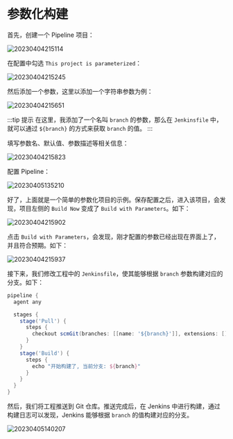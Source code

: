 # 参数化构建

首先，创建一个 Pipeline 项目：

![20230404215114](https://djfmdresources.oss-cn-hangzhou.aliyuncs.com/athena/2023-04-04/20230404215114.png)

在配置中勾选 `This project is parameterized`：

![20230404215245](https://djfmdresources.oss-cn-hangzhou.aliyuncs.com/athena/2023-04-04/20230404215245.png)

然后添加一个参数，这里以添加一个字符串参数为例：

![20230404215651](https://djfmdresources.oss-cn-hangzhou.aliyuncs.com/athena/2023-04-04/20230404215651.png)

:::tip 提示
在这里，我添加了一个名叫 `branch` 的参数，那么在 `Jenkinsfile` 中，就可以通过 `${branch}` 的方式来获取 `branch` 的值。
:::

填写参数名、默认值、参数描述等相关信息：

![20230404215823](https://djfmdresources.oss-cn-hangzhou.aliyuncs.com/athena/2023-04-04/20230404215823.png)

配置 Pipeline：

![20230405135210](https://djfmdresources.oss-cn-hangzhou.aliyuncs.com/athena/2023-04-05/20230405135210.png)

好了，上面就是一个简单的参数化项目的示例。保存配置之后，进入该项目，会发现，项目左侧的 `Build Now` 变成了 `Build with Parameters`。如下：

![20230404215902](https://djfmdresources.oss-cn-hangzhou.aliyuncs.com/athena/2023-04-04/20230404215902.png)

点击 `Build with Parameters`，会发现，刚才配置的参数已经出现在界面上了，并且符合预期。如下：

![20230404215937](https://djfmdresources.oss-cn-hangzhou.aliyuncs.com/athena/2023-04-04/20230404215937.png)

接下来，我们修改工程中的 `Jenkinsfile`，使其能够根据 `branch` 参数构建对应的分支。如下：

```groovy
pipeline {
  agent any

  stages {
    stage('Pull') {
      steps {
        checkout scmGit(branches: [[name: '${branch}']], extensions: [], userRemoteConfigs: [[credentialsId: 'dbe58879-a6f9-48c8-8c7a-77d750e358a5', url: 'https://gitee.com/djf1718/ci-test.git']])
      }
    }
    stage('Build') {
      steps {
        echo "开始构建了, 当前分支: ${branch}"
      }
    }
  }
}
```

然后，我们将工程推送到 Git 仓库。推送完成后，在 Jenkins 中进行构建，通过构建日志可以发现，Jenkins 能够根据 `branch` 的值构建对应的分支。

![20230405140207](https://djfmdresources.oss-cn-hangzhou.aliyuncs.com/athena/2023-04-05/20230405140207.png)
